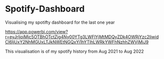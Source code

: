 # Spotify-Dashboard
Visualising my spotifty dashboard for the last one year


https://app.powerbi.com/view?r=eyJrIjoiMjc5OTBhOTctZjg4Ny00YTg3LWFlYjMtMDQyZDk4OWRjYzc2IiwidCI6IjUxY2NhMGUxLTJkNWEtNGQxYi1hYTlhLWRkYWFhNzhhZWVjMiJ9

This visualisation is of my spotify history from Aug 2021 to Aug 2022
